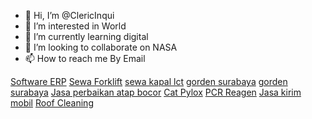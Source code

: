 - 👋 Hi, I’m @ClericInqui
- 👀 I’m interested in World
- 🌱 I’m currently learning digital
- 💞️ I’m looking to collaborate on NASA
- 📫 How to reach me By Email

<!---
ClericInqui/ClericInqui is a ✨ special ✨ repository because its `README.md` (this file) appears on your GitHub profile.
You can click the Preview link to take a look at your changes.
--->
<a href="https://intacsindo.com/">Software ERP</a>
<a href="https://satriapiranti.co.id/">Sewa Forklift</a>
<a href="https://sewa-kapal.id/">sewa kapal lct</a>
<a href="https://gordensurabaya.com/">gorden surabaya</a>
<a href="https://jualgordenmurah.com/">gorden surabaya</a>
<a href="https://tukangku.co/">Jasa perbaikan atap bocor</a>
<a href="https://ditonpremium.com">Cat Pylox</a>
<a href="http://jayamedika.co.id">PCR Reagen</a>
<a href="https://mhdexpress.co.id/">Jasa kirim mobil</a>
<a href="https://eufouria.com.au/service/roof-cleaning/">Roof Cleaning</a>
